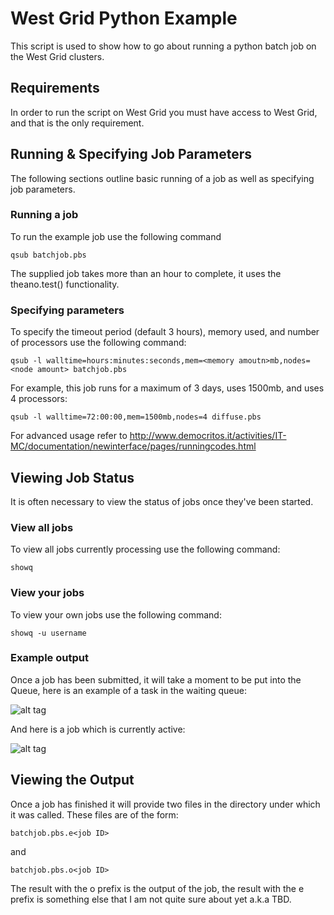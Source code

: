 # West Grid Python Example

This script is used to show how to go about running a python batch job on the West Grid clusters.

## Requirements

In order to run the script on West Grid you must have access to West Grid, and that is the only requirement.

## Running & Specifying Job Parameters

The following sections outline basic running of a job as well as specifying job parameters.

### Running a job
To run the example job use the following command
```
qsub batchjob.pbs
```
The supplied job takes more than an hour to complete, it uses the theano.test() functionality.

### Specifying parameters

To specify the timeout period (default 3 hours), memory used, and number of processors use the following command:
```
qsub -l walltime=hours:minutes:seconds,mem=<memory amoutn>mb,nodes=<node amount> batchjob.pbs
```

For example, this job runs for a maximum of 3 days, uses 1500mb, and uses 4 processors:
```
qsub -l walltime=72:00:00,mem=1500mb,nodes=4 diffuse.pbs
```

For advanced usage refer to http://www.democritos.it/activities/IT-MC/documentation/newinterface/pages/runningcodes.html

## Viewing Job Status

It is often necessary to view the status of jobs once they've been started.

### View all jobs
To view all jobs currently processing use the following command:
```
showq
```

### View your jobs
To view your own jobs use the following command:
```
showq -u username
```

### Example output
Once a job has been submitted, it will take a moment to be put into the Queue, here is an example of a task in the waiting queue:

![alt tag](http://imgur.com/5EcAWrE.png)

And here is a job which is currently active:

![alt tag](http://imgur.com/k6vXecc.png)

## Viewing the Output
Once a job has finished it will provide two files in the directory under which it was called. These files are of the form:

```
batchjob.pbs.e<job ID>
```
and
```
batchjob.pbs.o<job ID>
```

The result with the o prefix is the output of the job, the result with the e prefix is something else that I am not quite sure about yet a.k.a TBD.




